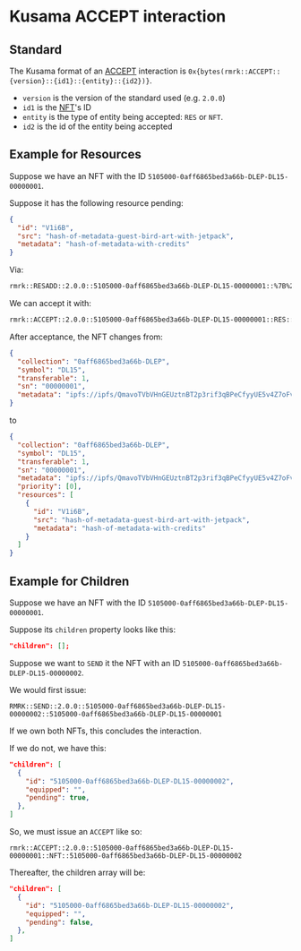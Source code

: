 # Kusama ACCEPT interaction

## Standard

The Kusama format of an [ACCEPT](../../abstract/interactions/accept.md) interaction is `0x{bytes(rmrk::ACCEPT::{version}::{id1}::{entity}::{id2})}`.

- `version` is the version of the standard used (e.g. `2.0.0`)
- `id1` is the [NFT](../abstract/entities/nft.md)'s ID
- `entity` is the type of entity being accepted: `RES` or `NFT`.
- `id2` is the id of the entity being accepted

## Example for Resources

Suppose we have an NFT with the ID `5105000-0aff6865bed3a66b-DLEP-DL15-00000001`.

Suppose it has the following resource pending:

```json
{
  "id": "V1i6B",
  "src": "hash-of-metadata-guest-bird-art-with-jetpack",
  "metadata": "hash-of-metadata-with-credits"
}
```

Via:

```txt
rmrk::RESADD::2.0.0::5105000-0aff6865bed3a66b-DLEP-DL15-00000001::%7B%22id%22%3A%22V1i6B%22%2C%src%22%3A%22hash-of-metadata-guest-bird-art-with-jetpack%22%2C%22metadata%22%3A%22hash-of-metadata-with-credits%22%7D
```

We can accept it with:

```txt
rmrk::ACCEPT::2.0.0::5105000-0aff6865bed3a66b-DLEP-DL15-00000001::RES::V1i6B
```

After acceptance, the NFT changes from:

```json
{
  "collection": "0aff6865bed3a66b-DLEP",
  "symbol": "DL15",
  "transferable": 1,
  "sn": "00000001",
  "metadata": "ipfs://ipfs/QmavoTVbVHnGEUztnBT2p3rif3qBPeCfyyUE5v4Z7oFvs4"
}
```

to

```json
{
  "collection": "0aff6865bed3a66b-DLEP",
  "symbol": "DL15",
  "transferable": 1,
  "sn": "00000001",
  "metadata": "ipfs://ipfs/QmavoTVbVHnGEUztnBT2p3rif3qBPeCfyyUE5v4Z7oFvs4",
  "priority": [0],
  "resources": [
    {
      "id": "V1i6B",
      "src": "hash-of-metadata-guest-bird-art-with-jetpack",
      "metadata": "hash-of-metadata-with-credits"
    }
  ]
}
```

## Example for Children

Suppose we have an NFT with the ID `5105000-0aff6865bed3a66b-DLEP-DL15-00000001`.

Suppose its `children` property looks like this:

```json
"children": [];
```

Suppose we want to `SEND` it the NFT with an ID `5105000-0aff6865bed3a66b-DLEP-DL15-00000002`.

We would first issue:

```
RMRK::SEND::2.0.0::5105000-0aff6865bed3a66b-DLEP-DL15-00000002::5105000-0aff6865bed3a66b-DLEP-DL15-00000001
```

If we own both NFTs, this concludes the interaction.

If we do not, we have this:

```json
"children": [
  {
    "id": "5105000-0aff6865bed3a66b-DLEP-DL15-00000002",
    "equipped": "",
    "pending": true,
  },
]
```

So, we must issue an `ACCEPT` like so:

```
rmrk::ACCEPT::2.0.0::5105000-0aff6865bed3a66b-DLEP-DL15-00000001::NFT::5105000-0aff6865bed3a66b-DLEP-DL15-00000002
```

Thereafter, the children array will be:

```json
"children": [
  {
    "id": "5105000-0aff6865bed3a66b-DLEP-DL15-00000002",
    "equipped": "",
    "pending": false,
  },
]
```
